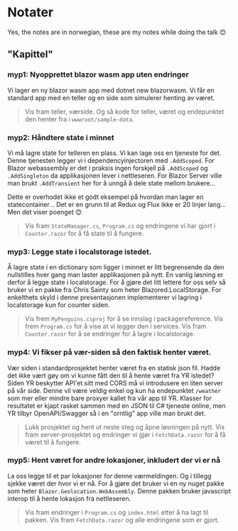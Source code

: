 # Notater

Yes, the notes are in norwegian, these are my notes while doing the talk 😊

## "Kapittel"

### myp1: Nyopprettet blazor wasm app uten endringer
Vi lager en ny blazor wasm app med dotnet new blazorwasm. Vi får en standard app med en teller og en side som simulerer henting av været.

> Vis fram teller, værside. Og så kode for teller, været og endepunktet den henter fra i `wwwroot/sample-data`.

### myp2: Håndtere state i minnet
Vi må lagre state for telleren en plass. Vi kan lage oss en tjeneste for det. Denne tjenesten legger vi i dependencyinjectoren med `.AddScoped`. For Blazor webassembly er det i praksis ingen forskjell på `.AddScoped` og `.AddSingleton` da applikasjonen lever i nettleseren. For Blazor Server ville man brukt `.AddTransient` her for å unngå å dele state mellom brukere...

Dette er overhodet ikke et godt eksempel på hvordan man lager en statecontainer... Det er en grunn til at Redux og Flux ikke er 20 linjer lang... Men det viser poenget 😊

> Vis fram `StateManager.cs`, `Program.cs` og endringene vi har gjort i `Counter.razor` for å få state til å fungere. 

### myp3: Legge state i localstorage istedet.
Å lagre state i en dictionary som ligger i minnet er litt begrensende da den nullstilles hver gang man laster applikasjonen på nytt. En vanlig løsning er derfor å legge state i localstorage. For å gjøre det litt lettere for oss selv så bruker vi en pakke fra Chris Sainty som heter Blazored.LocalStorage. For enkelthets skyld i denne presentasjonen implementerer vi lagring i localstorage kun for counter siden.

> Vis frem `MyPenguins.csproj` for å se innslag i packagereference. Vis frem `Program.cs` for å vise at vi legger den i services. Vis fram `Counter.razor` for å se endringer for å lagre i localstorage.

### myp4: Vi fikser på vær-siden så den faktisk henter været.
Vær siden i standardprosjektet henter været fra en statisk json fil. Hadde det ikke vært gøy om vi kunne fått den til å hente været fra YR istedet? Siden YR beskytter API'et sitt med CORS må vi introdusere en liten server på vår side. Denne vil være veldig enkel og kun ha endepunktet `/weather` som mer eller mindre bare proxyer kallet fra vår app til YR. Klasser for resultatet er kjapt rasket sammen med en JSON til C# tjeneste online, men YR tilbyr OpenAPI/Swagger så i en "orntlig" app ville man brukt det.

> Lukk prosjektet og hent ut neste steg og åpne løsningen på nytt. Vis fram server-prosjektet og endringer vi gjør i `FetchData.razor` for å få været til å fungere.

### myp5: Hent været for andre lokasjoner, inkludert der vi er nå
La oss legge til et par lokasjoner for denne værmeldingen. Og i tillegg sjekke været der hvor vi er nå. For å gjøre det bruker vi en ny nuget pakke som heter `Blazor.Geolocation.WebAssembly`. Denne pakken bruker javascript interop til å hente lokasjon fra nettleseren.

> Vis fram endringer i `Program.cs` og `index.html` etter å ha lagt til pakken. Vis fram `FetchData.razor` og alle endringene som er gjort.